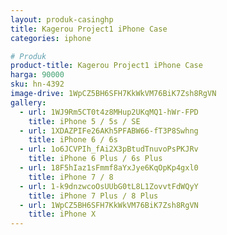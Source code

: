 ```yaml
---
layout: produk-casinghp
title: Kagerou Project1 iPhone Case
categories: iphone

# Produk
product-title: Kagerou Project1 iPhone Case
harga: 90000
sku: hn-4392
image-drive: 1WpCZ5BH6SFH7KkWkVM76BiK7Zsh8RgVN
gallery:
  - url: 1WJ9Rm5CT0t4z8MHup2UKqMQ1-hWr-FPD
    title: iPhone 5 / 5s / SE
  - url: 1XDAZPIFe26AKh5PFABW66-fT3P8Swhng
    title: iPhone 6 / 6s
  - url: 1o6JCVPIh_fAi2X3pBtudTnuvoPsPKJRv
    title: iPhone 6 Plus / 6s Plus
  - url: 18F5hIaz1sFmmf8aYxJye6KqOpKp4gxl0
    title: iPhone 7 / 8
  - url: 1-k9dnzwcoOsUUbG0tL8L1ZovvtFdWQyY
    title: iPhone 7 Plus / 8 Plus
  - url: 1WpCZ5BH6SFH7KkWkVM76BiK7Zsh8RgVN
    title: iPhone X
---
```

